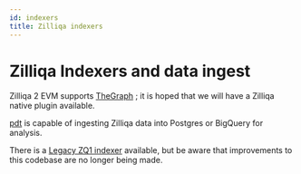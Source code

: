 ```yaml
---
id: indexers
title: Zilliqa indexers
---
```


<!-- markdownlint-disable -->

# Zilliqa Indexers and data ingest

Zilliqa 2 EVM supports [TheGraph](https://thegraph.com/) ; it is hoped that we will have a Zilliqa native plugin available.

[pdt](https://github.com/Zilliqa/zilliqa-developer/tree/main/products/pdt) is capable of ingesting Zilliqa data into Postgres or BigQuery for analysis.

There is a [Legacy ZQ1 indexer](../indexer/indexer-introduction/) available, but be aware that improvements to this codebase are no longer being made.

